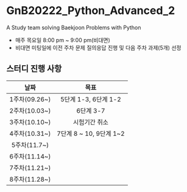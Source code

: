 # GnB20222_Python_Advanced_2
A Study team solving Baekjoon Problems with Python
- 매주 목요일 8:00 pm ~ 9:00 pm(비대면)
- 비대면 미팅일에 이전 주차 문제 질의응답 진행 및 다음 주차 과제(5개) 선정
## 스터디 진행 사항
|날짜|목표|
|:--:|:--:|
|1주차(09.26~)|5단계 1-3, 6단계 1-2|
|2주차(10.03~)|6단계 3-7|
|3주차(10.10~)|시험기간 취소|
|4주차(10.31~)|7단계 8 ~ 10, 9단계 1~2|
|5주차(11.7~)||
|6주차(11.14~)||
|7주차(11.21~)||
|8주차(11.28~)||
